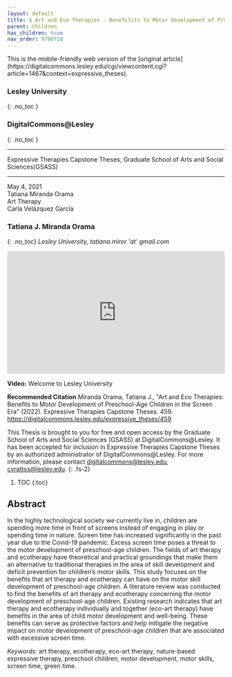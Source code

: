 ```yaml
---
layout: default
title: § Art and Eco Therapies - Benefifits to Motor Development of Preschool-Age Children in the Screen Era  
parent: Children 
has_children: true
nav_order: 9790710
---
```

<style>
.dont-break-out {
  /* These are technically the same, but use both */
  overflow-wrap: break-word;
  word-wrap: break-word;

  -ms-word-break: break-all;
  /* This is the dangerous one in WebKit, as it breaks things wherever */
  word-break: break-all;
  /* Instead use this non-standard one: */
  word-break: break-word;
}

.youtube-container {
    position: relative;
    width: 100%;
    height: 0;
    padding-bottom: 56.25%;
}
.youtube-video {
    position: absolute;
    top: 0;
    left: 0;
    width: 100%;
    height: 100%;
}

</style>

<div class="dont-break-out" markdown="1">
This is the mobile-friendly web version of the [original article](https://digitalcommons.lesley.edu/cgi/viewcontent.cgi?article=1467&context=expressive_theses).

### Lesley University 
{: .no_toc }
### DigitalCommons@Lesley 
{: .no_toc }

***

Expressive Therapies Capstone Theses, Graduate School of Arts and Social Sciences(GSASS)

***

May 4, 2021  
Tatiana Miranda Orama   
Art Therapy  
Carla Velázquez García  

### Tatiana J. Miranda Orama
{: .no_toc}
_Lesley University, tatiana.miror 'at' gmail.com_

<div class="youtube-container">
<iframe width="100%" src="https://www.youtube.com/embed/mbHwrrPVjxY" title="YouTube video player" frameborder="0" allow="accelerometer; autoplay; clipboard-write; encrypted-media; gyroscope; picture-in-picture" allowfullscreen class="youtube-video"></iframe>
</div>

**Video:** Welcome to Lesley University 


**Recommended Citation**
Miranda Orama, Tatiana J., "Art and Eco Therapies: Benefits to Motor Development of Preschool-Age Children in the Screen Era" (2022). Expressive Therapies Capstone Theses. 459. https://digitalcommons.lesley.edu/expressive_theses/459

This Thesis is brought to you for free and open access by the Graduate School of Arts and Social Sciences (GSASS) at DigitalCommons@Lesley. It has been accepted for inclusion in Expressive Therapies Capstone Theses by an authorized administrator of DigitalCommons@Lesley. For more information, please contact digitalcommons@lesley.edu, cvrattos@lesley.edu.
{: .fs-2}

1. TOC
{:toc}

## Abstract
In the highly technological society we currently live in, children are spending more time in front of screens instead of engaging in play or spending time in nature. Screen time has increased significantly in the past year due to the Covid-19 pandemic. Excess screen time poses a threat to the motor development of preschool-age children. The fields of art therapy and ecotherapy have theoretical and practical groundings that make them an alternative to traditional therapies in the area of skill development and deficit prevention for children’s motor skills. This study focuses on the benefits that art therapy and ecotherapy can have on the motor skill development of preschool-age children. A literature review was conducted to find the benefits of art therapy and ecotherapy concerning the motor development of preschool-age children. Existing research indicates that art therapy and ecotherapy individually and together (eco-art therapy) have benefits in the area of child motor development and well-being. These benefits can serve as protective factors and help mitigate the negative impact on motor development of preschool-age children that are associated with excessive screen time.

*Keywords:* art therapy, ecotherapy, eco-art therapy, nature-based expressive therapy, preschool children, motor development, motor skills, screen time, green time.

</div>

